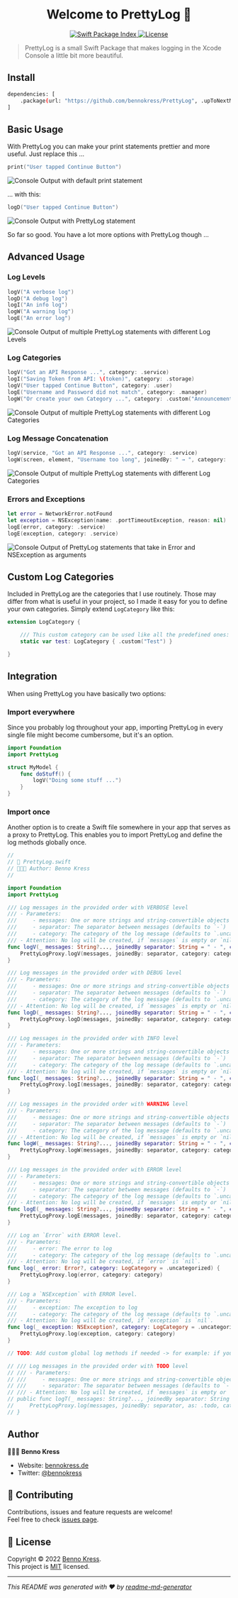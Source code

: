 <h1 align="center">Welcome to PrettyLog 👋</h1>
<p align="center">
  <a href="https://swiftpackageindex.com/bennokress/PrettyLog" target="_blank">
    <img alt="Swift Package Index" src="https://img.shields.io/endpoint?url=https%3A%2F%2Fswiftpackageindex.com%2Fapi%2Fpackages%2Fbennokress%2FPrettyLog%2Fbadge%3Ftype%3Dswift-versions&style=for-the-badge" />
  </a>
  <a href="https://github.com/bennokress/PrettyLog/blob/main/LICENSE" target="_blank">
    <img alt="License" src="https://img.shields.io/github/license/bennokress/PrettyLog?style=for-the-badge" />
  </a>
</p>

> PrettyLog is a small Swift Package that makes logging in the Xcode Console a little bit more beautiful.

## Install

```sh
dependencies: [
    .package(url: "https://github.com/bennokress/PrettyLog", .upToNextMajor(from: "1.0.0"))
]
```

## Basic Usage

With PrettyLog you can make your print statements prettier and more useful. Just replace this ...

```swift
print("User tapped Continue Button")
```

<img alt="Console Output with default print statement" src="https://www.dropbox.com/s/eifhi249i02n0p8/print.png?raw=1" />

... with this:

```swift
logD("User tapped Continue Button")
```

<img alt="Console Output with PrettyLog statement" src="https://www.dropbox.com/s/vsrxqw7g5jhw4ov/logD.png?raw=1" />

So far so good. You have a lot more options with PrettyLog though ...

## Advanced Usage

### Log Levels

```swift
logV("A verbose log")
logD("A debug log")
logI("An info log")
logW("A warning log")
logE("An error log")
```

<img alt="Console Output of multiple PrettyLog statements with different Log Levels" src="https://www.dropbox.com/s/utsba60ji8216zt/levels.png?raw=1" />

### Log Categories

```swift
logV("Got an API Response ...", category: .service)
logI("Saving Token from API: \(token)", category: .storage)
logV("User tapped Continue Button", category: .user)
logE("Username and Password did not match", category: .manager)
logW("Or create your own Category ...", category: .custom("Announcement"))
```

<img alt="Console Output of multiple PrettyLog statements with different Log Categories" src="https://www.dropbox.com/s/gglm46vh5z2ekc5/categories.png?raw=1" />

### Log Message Concatenation

```swift
logV(service, "Got an API Response ...", category: .service)
logW(screen, element, "Username too long", joinedBy: " → ", category: .manager)
```

<img alt="Console Output of multiple PrettyLog statements with different Log Categories" src="https://www.dropbox.com/s/0vays657yh7p0to/message%20concatenation.png?raw=1" />

### Errors and Exceptions

```swift
let error = NetworkError.notFound
let exception = NSException(name: .portTimeoutException, reason: nil)
logE(error, category: .service)
logE(exception, category: .service)
```

<img alt="Console Output of PrettyLog statements that take in Error and NSException as arguments" src="https://www.dropbox.com/s/nikg8h1yvkpvd6t/error%20exception.png?raw=1" />

## Custom Log Categories

Included in PrettyLog are the categories that I use routinely. Those may differ from what is useful in your project, so I made it easy for you to define your own categories. Simply extend `LogCategory` like this:

```swift
extension LogCategory {

    /// This custom category can be used like all the predefined ones: logV("Running Unit Tests ...", category: .test)
    static var test: LogCategory { .custom("Test") }

}
```

## Integration

When using PrettyLog you have basically two options:

### Import everywhere

Since you probably log throughout your app, importing PrettyLog in every single file might become cumbersome, but it's an option.

```swift
import Foundation
import PrettyLog

struct MyModel {
    func doStuff() {
        logV("Doing some stuff ...")
    }
}
```

### Import once

Another option is to create a Swift file somewhere in your app that serves as a proxy to PrettyLog. This enables you to import PrettyLog and define the log methods globally once.

```swift
//
// 📄 PrettyLog.swift
// 👨🏼‍💻 Author: Benno Kress
//

import Foundation
import PrettyLog

/// Log messages in the provided order with VERBOSE level
/// - Parameters:
///     - messages: One or more strings and string-convertible objects to include in the log statement
///     - separator: The separator between messages (defaults to `-`)
///     - category: The category of the log message (defaults to `.uncategorized`)
/// - Attention: No log will be created, if `messages` is empty or `nil`.
func logV(_ messages: String?..., joinedBy separator: String = " - ", category: LogCategory = .uncategorized) {
    PrettyLogProxy.logV(messages, joinedBy: separator, category: category)
}

/// Log messages in the provided order with DEBUG level
/// - Parameters:
///     - messages: One or more strings and string-convertible objects to include in the log statement
///     - separator: The separator between messages (defaults to `-`)
///     - category: The category of the log message (defaults to `.uncategorized`)
/// - Attention: No log will be created, if `messages` is empty or `nil`.
func logD(_ messages: String?..., joinedBy separator: String = " - ", category: LogCategory = .uncategorized) {
    PrettyLogProxy.logD(messages, joinedBy: separator, category: category)
}

/// Log messages in the provided order with INFO level
/// - Parameters:
///     - messages: One or more strings and string-convertible objects to include in the log statement
///     - separator: The separator between messages (defaults to `-`)
///     - category: The category of the log message (defaults to `.uncategorized`)
/// - Attention: No log will be created, if `messages` is empty or `nil`.
func logI(_ messages: String?..., joinedBy separator: String = " - ", category: LogCategory = .uncategorized) {
    PrettyLogProxy.logI(messages, joinedBy: separator, category: category)
}

/// Log messages in the provided order with WARNING level
/// - Parameters:
///     - messages: One or more strings and string-convertible objects to include in the log statement
///     - separator: The separator between messages (defaults to `-`)
///     - category: The category of the log message (defaults to `.uncategorized`)
/// - Attention: No log will be created, if `messages` is empty or `nil`.
func logW(_ messages: String?..., joinedBy separator: String = " - ", category: LogCategory = .uncategorized) {
    PrettyLogProxy.logW(messages, joinedBy: separator, category: category)
}

/// Log messages in the provided order with ERROR level
/// - Parameters:
///     - messages: One or more strings and string-convertible objects to include in the log statement
///     - separator: The separator between messages (defaults to `-`)
///     - category: The category of the log message (defaults to `.uncategorized`)
/// - Attention: No log will be created, if `messages` is empty or `nil`.
func logE(_ messages: String?..., joinedBy separator: String = " - ", category: LogCategory = .uncategorized) {
    PrettyLogProxy.logE(messages, joinedBy: separator, category: category)
}

/// Log an `Error` with ERROR level.
/// - Parameters:
///     - error: The error to log
///     - category: The category of the log message (defaults to `.uncategorized`)
/// - Attention: No log will be created, if `error` is `nil`.
func log(_ error: Error?, category: LogCategory = .uncategorized) {
    PrettyLogProxy.log(error, category: category)
}

/// Log a `NSException` with ERROR level.
/// - Parameters:
///     - exception: The exception to log
///     - category: The category of the log message (defaults to `.uncategorized`)
/// - Attention: No log will be created, if `exception` is `nil`.
func log(_ exception: NSException?, category: LogCategory = .uncategorized) {
    PrettyLogProxy.log(exception, category: category)
}

// TODO: Add custom global log methods if needed -> for example: if you have custom LogLevel and LogCategory `.todo`, you could define `logT for that.

// /// Log messages in the provided order with TODO level
// /// - Parameters:
// ///     - messages: One or more strings and string-convertible objects to include in the log statement
// ///     - separator: The separator between messages (defaults to `-`)
// /// - Attention: No log will be created, if `messages` is empty or `nil`.
// public func logT(_ messages: String?..., joinedBy separator: String = " - ") {
//     PrettyLogProxy.log(messages, joinedBy: separator, as: .todo, category: .todo)
// }
```

## Author

👨🏻‍💻 **Benno Kress**

-   Website: [bennokress.de](https://bennokress.de)
-   Twitter: [@bennokress](https://twitter.com/bennokress)

## 🤝 Contributing

Contributions, issues and feature requests are welcome!<br />Feel free to check [issues page](https://github.com/bennokress/PrettyLog/issues?q=is%3Aissue+is%3Aopen+sort%3Aupdated-desc).

## 📝 License

Copyright © 2022 [Benno Kress](https://github.com/bennokress).<br />
This project is [MIT](https://github.com/bennokress/PrettyLog/blob/main/LICENSE) licensed.

---

_This README was generated with ❤️ by [readme-md-generator](https://github.com/kefranabg/readme-md-generator)_
